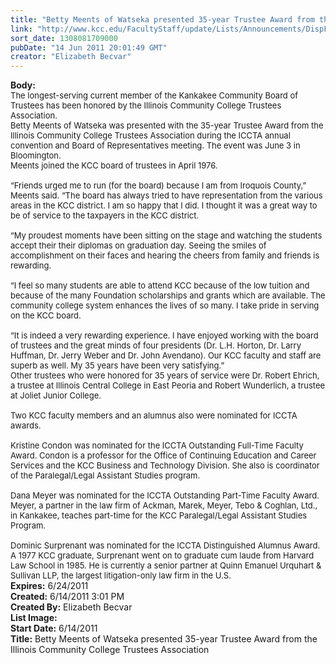 ```yaml
---
title: "Betty Meents of Watseka presented 35-year Trustee Award from the Illinois Community College Trustees Association"
link: "http://www.kcc.edu/FacultyStaff/update/Lists/Announcements/DispForm.aspx?ID=354"
sort_date: 1308081709000
pubDate: "14 Jun 2011 20:01:49 GMT"
creator: "Elizabeth Becvar"
---
```


<div><b>Body:</b> <div class=ExternalClassE390EA3853244EEE96CAE4206271A1CB><div><font size=2>The longest-serving current member of the Kankakee Community Board of Trustees has been honored by the Illinois Community College Trustees Association.<br>Betty Meents of Watseka was presented with the 35-year Trustee Award from the Illinois Community College Trustees Association during the ICCTA annual convention and Board of Representatives meeting. The event was June 3 in Bloomington.<br>Meents joined the KCC board of trustees in April 1976.</font></div><font size=2>
<div><br>“Friends urged me to run (for the board) because I am from Iroquois County,” Meents said. “The board has always tried to have representation from the various areas in the KCC district. I am so happy that I did. I thought it was a great way to be of service to the taxpayers in the KCC district.</div>
<div><br>“My proudest moments have been sitting on the stage and watching the students accept their their diplomas on graduation day. Seeing the smiles of accomplishment on their faces and hearing the cheers from family and friends is rewarding. </div>
<div><br>“I feel so many students are able to attend KCC because of the low tuition and because of the many Foundation scholarships and grants which are available. The community college system enhances the lives of so many. I take pride in serving on the KCC board.</div>
<div><br>“It is indeed a very rewarding experience. I have enjoyed working with the board of trustees and the great minds of four presidents (Dr. L.H. Horton, Dr. Larry Huffman, Dr. Jerry Weber and Dr. John Avendano). Our KCC faculty and staff are superb as well. My 35 years have been very satisfying.”<br>Other trustees who were honored for 35 years of service were Dr. Robert Ehrich, a trustee at Illinois Central College in East Peoria and Robert Wunderlich, a trustee at Joliet Junior College.</div>
<div><br>Two KCC faculty members and an alumnus also were nominated for ICCTA awards. </div>
<div><br>Kristine Condon was nominated for the ICCTA Outstanding Full-Time Faculty Award. Condon is a professor for the Office of Continuing Education and Career Services and the KCC Business and Technology Division. She also is coordinator of the Paralegal/Legal Assistant Studies program.</div>
<div><br>Dana Meyer was nominated for the ICCTA Outstanding Part-Time Faculty Award. Meyer, a partner in the law firm of Ackman, Marek, Meyer, Tebo &amp; Coghlan, Ltd., in Kankakee, teaches part-time for the KCC Paralegal/Legal Assistant Studies Program.</div>
<div><br>Dominic Surprenant was nominated for the ICCTA Distinguished Alumnus Award. A 1977 KCC graduate, Surprenant went on to graduate cum laude from Harvard Law School in 1985. He is currently a senior partner at Quinn Emanuel Urquhart &amp; Sullivan LLP, the largest litigation-only law firm in the U.S.<br></div></font></div></div>
<div><b>Expires:</b> 6/24/2011</div>
<div><b>Created:</b> 6/14/2011 3:01 PM</div>
<div><b>Created By:</b> Elizabeth Becvar</div>
<div><b>List Image:</b> <a href="http://www.kcc.edu/FacultyStaff/update/PublishingImages/Betty_Meents_%20ICCTA_award.JPG"></a></div>
<div><b>Start Date:</b> 6/14/2011</div>
<div><b>Title:</b> Betty Meents of Watseka presented 35-year Trustee Award from the Illinois Community College Trustees Association</div>
